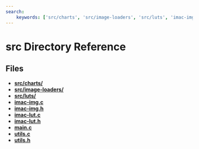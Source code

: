 ```yaml
---
search:
    keywords: ['src/charts', 'src/image-loaders', 'src/luts', 'imac-img.c', 'imac-img.h', 'imac-lut.c', 'imac-lut.h', 'main.c', 'utils.c', 'utils.h']
---
```


# src Directory Reference

## Files

* **[src/charts/](dir_b1e1480277e1bd1794b03e39c91b2dd4.md)**
* **[src/image-loaders/](dir_8f03655d6efc6136bf2baf9ce414e802.md)**
* **[src/luts/](dir_c22671da58062d8418dba3cbe73b0c5b.md)**
* **[imac-img.c](imac-img_8c.md)**
* **[imac-img.h](imac-img_8h.md)**
* **[imac-lut.c](imac-lut_8c.md)**
* **[imac-lut.h](imac-lut_8h.md)**
* **[main.c](main_8c.md)**
* **[utils.c](utils_8c.md)**
* **[utils.h](utils_8h.md)**
